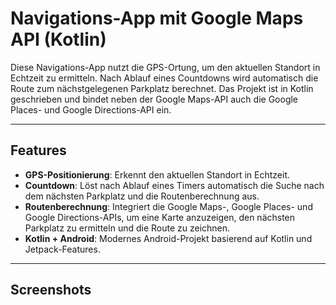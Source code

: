 # Navigations-App mit Google Maps API (Kotlin)

Diese Navigations-App nutzt die GPS-Ortung, um den aktuellen Standort in Echtzeit zu ermitteln.
Nach Ablauf eines Countdowns wird automatisch die Route zum nächstgelegenen Parkplatz berechnet.
Das Projekt ist in Kotlin geschrieben und bindet neben der Google Maps-API auch die Google Places-
und Google Directions-API ein.

---

## Features

- **GPS-Positionierung**: Erkennt den aktuellen Standort in Echtzeit.
- **Countdown**: Löst nach Ablauf eines Timers automatisch die Suche nach dem nächsten Parkplatz
und die Routenberechnung aus.
- **Routenberechnung**: Integriert die Google Maps-, Google Places- und Google Directions-APIs,
um eine Karte anzuzeigen, den nächsten Parkplatz zu ermitteln und die Route zu zeichnen.
- **Kotlin + Android**: Modernes Android-Projekt basierend auf Kotlin und Jetpack-Features.

---

## Screenshots

![]()
